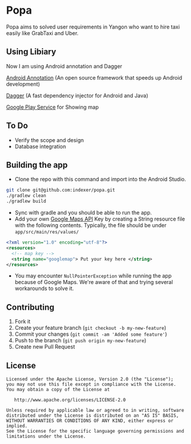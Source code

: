 Popa
====
Popa aims to solved user requirements in Yangon who want to hire taxi easily like GrabTaxi and Uber.

Using Libiary
-------------

Now I am using Android annotation and Dagger 

[Android Annotation](https://github.com/excilys/androidannotations) (An open source framework that speeds up Android development)

[Dagger](square.github.io/dagger) (A fast dependency injector for Android and Java) 

[Google Play Service](http://developer.android.com/google/play-services/index.html) for Showing map


To Do
-----
* Verify the scope and design
* Database integration

Building the app
-----------------
* Clone the repo with this command and import into the Android Studio. 
```bash
git clone git@github.com:indexer/popa.git
./gradlew clean
./gradlew build
```
* Sync with gradle and you should be able to run the app.
* Add your own [Google Maps API](https://developers.google.com/maps/documentation/android/start) Key by creating a String resource file with the following contents. Typically, the file should be under `app/src/main/res/values/`
```xml
<?xml version="1.0" encoding="utf-8"?>
<resources>
  <!-- map key -->
  <string name="googlemap"> Put your key here </string>
</resources>
```
* You may encounter `NullPointerException` while running the app because of Google Maps. We're aware of that and trying several workarounds to solve it.


Contributing
------------

 1. Fork it
 2. Create your feature branch (`git checkout -b my-new-feature`)
 3. Commit your changes (`git commit -am 'Added some feature'`)
 4. Push to the branch (`git push origin my-new-feature`)
 5. Create new Pull Request
 

License
--------

    Licensed under the Apache License, Version 2.0 (the "License");
    you may not use this file except in compliance with the License.
    You may obtain a copy of the License at

       http://www.apache.org/licenses/LICENSE-2.0

    Unless required by applicable law or agreed to in writing, software
    distributed under the License is distributed on an "AS IS" BASIS,
    WITHOUT WARRANTIES OR CONDITIONS OF ANY KIND, either express or implied.
    See the License for the specific language governing permissions and
    limitations under the License.

